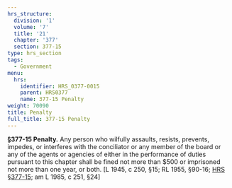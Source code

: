 ```yaml
---
hrs_structure:
  division: '1'
  volume: '7'
  title: '21'
  chapter: '377'
  section: 377-15
type: hrs_section
tags:
  - Government
menu:
  hrs:
    identifier: HRS_0377-0015
    parent: HRS0377
    name: 377-15 Penalty
weight: 70090
title: Penalty
full_title: 377-15 Penalty
---
```

**§377-15 Penalty.** Any person who wilfully assaults, resists, prevents, impedes, or interferes with the conciliator or any member of the board or any of the agents or agencies of either in the performance of duties pursuant to this chapter shall be fined not more than $500 or imprisoned not more than one year, or both. [L 1945, c 250, §15; RL 1955, §90-16; [HRS §377-15](/title-21/chapter-377/section-377-15/); am L 1985, c 251, §24]